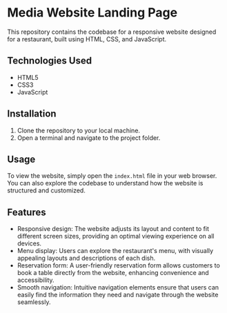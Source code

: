 # Media Website Landing Page

This repository contains the codebase for a responsive website designed for a restaurant, built using HTML, CSS, and JavaScript.

## Technologies Used

- HTML5
- CSS3
- JavaScript

## Installation

1. Clone the repository to your local machine.
2. Open a terminal and navigate to the project folder.

## Usage

To view the website, simply open the `index.html` file in your web browser. You can also explore the codebase to understand how the website is structured and customized.

## Features
- Responsive design: The website adjusts its layout and content to fit different screen sizes, providing an optimal viewing experience on all devices.
- Menu display: Users can explore the restaurant's menu, with visually appealing layouts and descriptions of each dish.
- Reservation form: A user-friendly reservation form allows customers to book a table directly from the website, enhancing convenience and accessibility.
- Smooth navigation: Intuitive navigation elements ensure that users can easily find the information they need and navigate through the website seamlessly.

